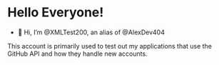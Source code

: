 # Hello Everyone!

- 👋 Hi, I’m @XMLTest200, an alias of @AlexDev404
<!--- - 👀 I’m interested in ...
- 🌱 I’m currently learning ...
- 💞️ I’m looking to collaborate on ...
- 📫 How to reach me ... -->
This account is primarily used to test out my applications that use the GitHub API and how they handle new accounts.

<!---
XMLTest200/XMLTest200 is a ✨ special ✨ repository because its `README.md` (this file) appears on your GitHub profile.
You can click the Preview link to take a look at your changes.
--->
